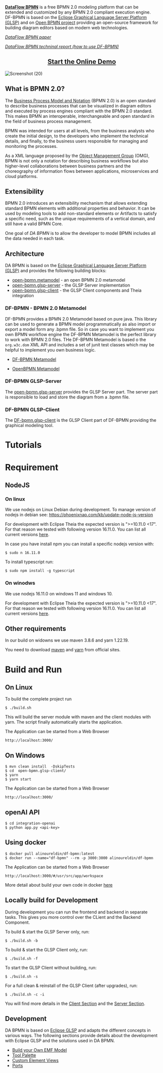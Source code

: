 [**DataFlow BPMN**](https://www.researchgate.net/publication/371043087_Zooming_in_for_Clarity_Towards_low-code_modeling_for_Activity_Data_Flow) is a free BPMN 2.0 modeling platform that can be extended and customized by any BPMN 2.0 compliant execution engine.
DF-BPMN is based on the [Eclipse Graphical Language Server Platform (GLSP)](https://www.eclipse.org/glsp/) and on [Open BPMN project](https://github.com/imixs/open-bpmn) providing an open-source framework for building diagram editors based on modern web technologies.

[*DataFlow BPMN paper*](https://www.researchgate.net/publication/371043087_Zooming_in_for_Clarity_Towards_low-code_modeling_for_Activity_Data_Flow)

[*DataFlow BPMN techninal report (how to use DF-BPMN)*](https://drive.google.com/file/d/1OlyvdmG6lZWu_PqOhf6OgEkZ6cwT6RPa/view?usp=sharing)

<h2 align="center"><a href="http://172.171.161.217:3000/#/usr/src/app/workspace" target="_blank">Start the Online Demo</a></h2>

![Screenshot (20)](https://user-images.githubusercontent.com/61513661/225958345-bfc13903-fa42-45ee-b59c-dd783cbfb5ea.png)

## What is BPMN 2.0?

The [Business Process Model and Notation](https://www.omg.org/spec/BPMN/) (BPMN 2.0) is an open standard to describe business processes that can be visualized in diagram editors and executed by process engines compliant with the BPMN 2.0 standard. This makes BPMN an interoperable, interchangeable and open standard in the field of business process management.

BPMN was intended for users at all levels, from the business analysts who create the initial design, to the developers who implement the technical details, and finally, to the business users responsible for managing and monitoring the processes.

As a XML language proposed by the [Object Management Group](https://www.omg.org/spec/BPMN/) (OMG), BPMN
is not only a notation for describing business workflows but also higher-level collaborations between business partners and the choreography of information flows between applications, microservices and cloud platforms.


## Extensibility 

BPMN 2.0 introduces an extensibility mechanism that allows extending standard BPMN elements with additional properties and behavior. It can be used by modeling tools to add non-standard elements or Artifacts to satisfy a specific need, such as the unique requirements of a vertical domain, and still have a valid BPMN Core.

One goal of *DA BPMN* is to allow the developer to model BPMN includes all the data needed in each task.


## Architecture

DA BPMN is based on the [Eclipse Graphical Language Server Platform (GLSP)](https://www.eclipse.org/glsp/) and provides the following building blocks:

- [open-bpmn.metamodel](./open-bpmn.metamodel/README.md) - an open BPMN 2.0 metamodel
- [open-bpmn.glsp-server](./open-bpmn.glsp-server/README.md) - the GLSP Server implementation
- [open-bpmn.glsp-client](./open-bpmn.glsp-client/README.md) - the GLSP Client components and Theia integration

### DF-BPMN - BPMN 2.0 Metamodel

DF-BPMN provides a BPMN 2.0 Metamodel based on pure java. This library can be used to generate a BPMN model programmatically as also import or export a model form any .bpmn file. So in case you want to implement you own BPMN workflow engine the DF-BPMN Metamodel is the perfect library to work with BPMN 2.0 files. THe DF-BPMN Metamodel is based o the `org.w3c.dom` XML API and includes a set of junit test classes which may be helpful to implement you own business logic. 

 - [DF-BPMN Metamodel](./open-bpmn.metamodel/README.md)

- [OpenBPMN Metamodel](./open-bpmn.metamodel/README.md)

### DF-BPMN GLSP-Server

The [open-bpmn.glsp-server](./open-bpmn.glsp-server/README.md) provides the GLSP Server part. The server part is responsible to load and store the diagram from a .bpmn file.


### DF-BPMN GLSP-Client

The [DF-bpmn.glsp-client](./open-bpmn.glsp-client/README.md) is the GLSP Client part of DF-BPMN providing the graphical modeling tool. 

# Tutorials

# Requirement
## NodeJS 
### On linux
We use nodejs on Linux Debian during development. To manage version of nodejs in debian see: https://phoenixnap.com/kb/update-node-js-version

For development with Eclipse Theia the expected version is ">=10.11.0 <17". For that reason we tested with following version  16.11.0. You can list all current versions [here](https://nodejs.org/en/download/releases/). 

In case you have install npm you can install a specific nodejs version with:

	$ sudo n 16.11.0
 
 
To install typescript run:

	$ sudo npm install -g typescript 

### On winodws
We use nodejs 16.11.0 on windows 11 and windows 10. 

For development with Eclipse Theia the expected version is ">=10.11.0 <17". For that reason we tested with following version  16.11.0. You can list all current versions [here](https://nodejs.org/en/download/releases/). 

## Other requirements
In our build on widowns we use maven 3.8.6 and yarn 1.22.19.

You need to download [maven](https://maven.apache.org/download.cgi) and [yarn](https://classic.yarnpkg.com/lang/en/docs/install/#windows-stable) from official sites.


# Build and Run 

## On Linux
To build the complete project run 

    $ ./build.sh

This will build the server module with maven and the client modules with yarn. The script finally automatically starts the application.

The Application can be started from a Web Browser

    http://localhost:3000/

## On Windows

	$ mvn clean install  -DskipTests
	$ cd  open-bpmn.glsp-client/
	$ yarn
	$ yarn start 

The Application can be started from a Web Browser

	http://localhost:3000/

 ## openAI API
 	$ cd integration-openai
  	$ python app.py <api-key>
	
## Using docker

	$ docker pull alinoureldin/df-bpmn:latest
	$ docker run --name="df-bpmn" --rm -p 3000:3000 alinoureldin/df-bpmn
	
The Application can be started from a Web Browser

	http://localhost:3000/#/usr/src/app/workspace
	
More detail about build your own code in docker [here](./docker/README.md)

## Locally build for Development

During development you can run the frontend and backend in separate tasks. This gives you more control over the CLient and the Backend Component.

To build & start the GLSP Server only, run:

    $ ./build.sh -b

To build & start the GLSP Client only, run:

    $ ./build.sh -f

To start the GLSP Client without building, run:

    $ ./build.sh -s

For a full clean & reinstall of the GLSP Client (after upgrades), run:

    $ ./build.sh -c -i

You will find more details in the [Client Section](./open-bpmn.glsp-client/README.md) and the [Server Section](./open-bpmn.glsp-server/README.md).

## Development

DA BPMN is based on [Eclipse GLSP](https://www.eclipse.org/glsp/) and adapts the different concepts in various ways. The following sections provide details about the development with Eclipse GLSP and the solutions used in DA BPMN.

 - [Build your Own EMF Model](./doc/BPMN_EMF.md)
 - [Tool Palette](./doc/TOOL_PALETTE.md)
 - [Custom Element Views](./doc/CUSTOM_VIEWS.md)
 - [Ports](./doc/PORTS.md)
 
 
 

	
